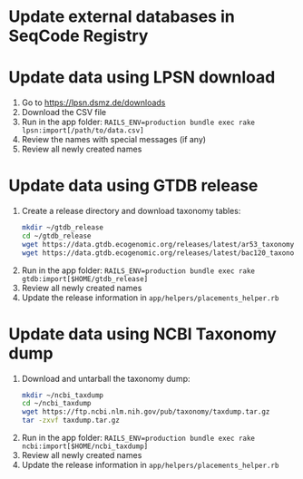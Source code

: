 # Update external databases in SeqCode Registry

# Update data using LPSN download

1. Go to https://lpsn.dsmz.de/downloads
2. Download the CSV file
3. Run in the app folder:
   `RAILS_ENV=production bundle exec rake lpsn:import[/path/to/data.csv]`
4. Review the names with special messages (if any)
5. Review all newly created names

# Update data using GTDB release

1. Create a release directory and download taxonomy tables:
   ```bash
   mkdir ~/gtdb_release
   cd ~/gtdb_release
   wget https://data.gtdb.ecogenomic.org/releases/latest/ar53_taxonomy.tsv.gz
   wget https://data.gtdb.ecogenomic.org/releases/latest/bac120_taxonomy.tsv.gz
   ```
2. Run in the app folder:
   `RAILS_ENV=production bundle exec rake gtdb:import[$HOME/gtdb_release]`
3. Review all newly created names
4. Update the release information in `app/helpers/placements_helper.rb`

# Update data using NCBI Taxonomy dump

1. Download and untarball the taxonomy dump:
   ```bash
   mkdir ~/ncbi_taxdump
   cd ~/ncbi_taxdump
   wget https://ftp.ncbi.nlm.nih.gov/pub/taxonomy/taxdump.tar.gz
   tar -zxvf taxdump.tar.gz
   ```
2. Run in the app folder:
   `RAILS_ENV=production bundle exec rake ncbi:import[$HOME/ncbi_taxdump]`
3. Review all newly created names
4. Update the release information in `app/helpers/placements_helper.rb`


